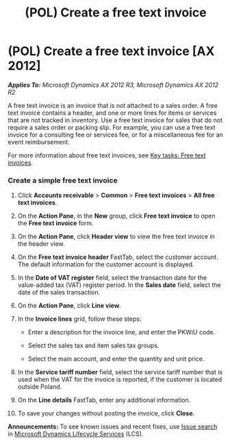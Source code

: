 ﻿---
title: (POL) Create a free text invoice
TOCTitle: (POL) Create a free text invoice
ms:assetid: f42c2916-fa81-42bb-b17c-c73991b23c24
ms:mtpsurl: https://technet.microsoft.com/en-us/library/JJ711330(v=AX.60)
ms:contentKeyID: 49387148
ms.date: 04/18/2014
mtps_version: v=AX.60
---

# (POL) Create a free text invoice [AX 2012]


_**Applies To:** Microsoft Dynamics AX 2012 R3, Microsoft Dynamics AX 2012 R2_

A free text invoice is an invoice that is not attached to a sales order. A free text invoice contains a header, and one or more lines for items or services that are not tracked in inventory. Use a free text invoice for sales that do not require a sales order or packing slip. For example, you can use a free text invoice for a consulting fee or services fee, or for a miscellaneous fee for an event reimbursement.

For more information about free text invoices, see [Key tasks: Free text invoices](key-tasks-free-text-invoices.md).

### Create a simple free text invoice

1.  Click **Accounts receivable** \> **Common** \> **Free text invoices** \> **All free text invoices**.

2.  On the **Action Pane**, in the **New** group, click **Free text invoice** to open the **Free text invoice** form.

3.  On the **Action Pane**, click **Header view** to view the free text invoice in the header view.

4.  On the **Free text invoice header** FastTab, select the customer account. The default information for the customer account is displayed.

5.  In the **Date of VAT register** field, select the transaction date for the value-added tax (VAT) register period. In the **Sales date** field, select the date of the sales transaction.

6.  On the **Action Pane**, click **Line view**.

7.  In the **Invoice lines** grid, follow these steps:
    
      - Enter a description for the invoice line, and enter the PKWiU code.
    
      - Select the sales tax and item sales tax groups.
    
      - Select the main account, and enter the quantity and unit price.

8.  In the **Service tariff number** field, select the service tariff number that is used when the VAT for the invoice is reported, if the customer is located outside Poland.

9.  On the **Line details** FastTab, enter any additional information.

10. To save your changes without posting the invoice, click **Close**.

  
**Announcements:** To see known issues and recent fixes, use [Issue search](http://go.microsoft.com/fwlink/?linkid=389258) in [Microsoft Dynamics Lifecycle Services](http://go.microsoft.com/fwlink/?linkid=306505) (LCS).

